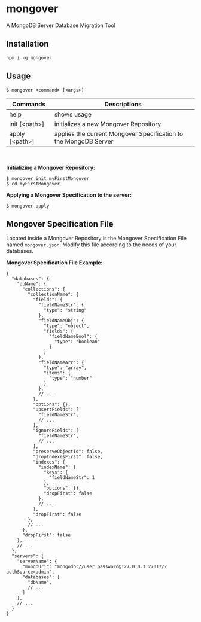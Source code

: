 # mongover
A MongoDB Server Database Migration Tool

## Installation
```shell
npm i -g mongover
```

## Usage
```shell
$ mongover <command> [<args>]
```

| Commands          | Descriptions                                                     |
| ----------------- | ---------------------------------------------------------------- |
| help              | shows usage                                                      |
| init [&lt;path>]  | initializes a new Mongover Repository                            |
| apply [&lt;path>] | applies the current Mongover Specification to the MongoDB Server |

<br/>

**Initializing a Mongover Repository:**
```shell
$ mongover init myFirstMongover
$ cd myFirstMongover
```

**Applying a Mongover Specification to the server:**
```shell
$ mongover apply
```

## Mongover Specification File
Located inside a Mongover Repository is the Mongover Specification File named `mongover.json`. Modify this file according to the needs of your databases.

**Mongover Specification File Example:**
```json5
{
  "databases": {
    "dbName": {
      "collections": {
        "collectionName": {
          "fields": {
            "fieldNameStr": {
              "type": "string"
            },
            "fieldNameObj": {
              "type": "object",
              "fields": {
                "fieldNameBool": {
                  "type": "boolean"
                }
              }
            },
            "fieldNameArr": {
              "type": "array",
              "items": {
                "type": "number"
              }
            },
            // ...
          },
          "options": {},
          "upsertFields": [
            "fieldNameStr",
            // ...
          ],
          "ignoreFields": [
            "fieldNameStr",
            // ...
          ],
          "preserveObjectId": false,
          "dropIndexesFirst": false,
          "indexes": {
            "indexName": {
              "keys": {
                "fieldNameStr": 1
              },
              "options": {},
              "dropFirst": false
            },
            // ...
          },
          "dropFirst": false
        },
        // ...
      },
      "dropFirst": false
    },
    // ...
  },
  "servers": {
    "serverName": {
      "mongoUri": "mongodb://user:password@127.0.0.1:27017/?authSource=admin",
      "databases": [
        "dbName",
        // ...
      ]
    },
    // ...
  }
}
```